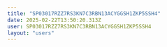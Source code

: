 ```yaml
---
title: "SP03017RZZ7RS3KN7C3RBN13ACYGGSH1ZKP5SSH4"
date: 2025-02-22T13:50:20.313Z
user: SP03017RZZ7RS3KN7C3RBN13ACYGGSH1ZKP5SSH4
layout: "users"
---
```

    